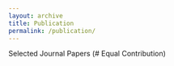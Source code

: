 ```yaml
---
layout: archive
title: Publication
permalink: /publication/
---
```

Selected Journal Papers (# Equal Contribution)
